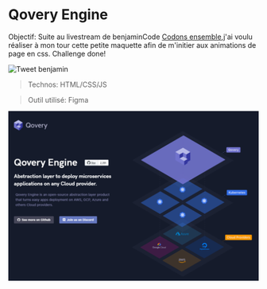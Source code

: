 # Qovery Engine

Objectif: Suite au livestream de benjaminCode [Codons ensemble](https://www.youtube.com/watch?v=f1kC1785aGs),j'ai voulu réaliser à mon tour cette petite maquette afin de m'initier aux animations de page en css.
Challenge done!

![Tweet benjamin](.src/design/tweet.png)

> Technos: HTML/CSS/JS

> Outil utilisé: Figma


![Design preview for this coding challenge](./src/design/preview.png)

